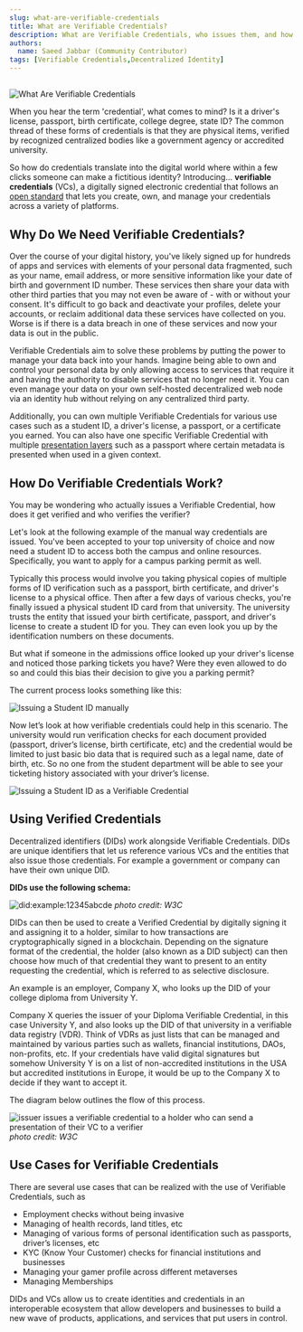 ```yaml
---
slug: what-are-verifiable-credentials
title: What are Verifiable Credentials?
description: What are Verifiable Credentials, who issues them, and how do they get verified
authors:
  name: Saeed Jabbar (Community Contributor)
tags: [Verifiable Credentials,Decentralized Identity]
---
```


<head>
  <title>What are Verifiable Credentials?</title>
  <meta name="description" content="What are verifiable credentials, who issues them, and how do they get verified" />
  
  <meta property="og:url" content="https://developer.tbd.website/blog/what-are-verifiable-credentials" />
  <meta property="og:type" content="website" />
  <meta property="og:title" content="What are Verifiable Credentials?" />
  <meta property="og:description" content="What are verifiable credentials, who issues them, and how do they get verified" />
  <meta property="og:image" content="https://developer.tbd.website/assets/images/what_are_vcs_banner-1ec4bea6c245b62b76685a338d5f8d63.png" />

  <meta name="twitter:card" content="summary_large_image" />
  <meta property="twitter:domain" content="developer.tbd.website" />
  <meta property="twitter:url" content="https://developer.tbd.website/blog/what-are-verifiable-credentials" />
  <meta name="twitter:title" content="What are Verifiable Credentials?" />
  <meta name="twitter:description" content="What are Verifiable Credentials, who issues them, and how do they get verified" />
  <meta name="twitter:image" content="https://developer.tbd.website/assets/images/what_are_vcs_banner-1ec4bea6c245b62b76685a338d5f8d63.png" />
  <link rel="apple-touch-icon" href="https://developer.tbd.website/img/tbd-fav-icon-main.png" />
</head>

## 

![What Are Verifiable Credentials](/img/what_are_vcs_banner.png)

When you hear the term 'credential', what comes to mind? Is it a driver's license, passport,  birth certificate, college degree, state ID? The common thread of these forms of credentials is that they are physical items, verified by recognized centralized bodies like a government agency or accredited university.  

So how do credentials translate into the digital world where within a few clicks someone can make a fictitious identity? Introducing... **verifiable credentials** (VCs), a digitally signed electronic credential that follows an [open standard](https://www.w3.org/TR/vc-data-model/) that lets you create, own, and manage your credentials across a variety of platforms.

<!--truncate-->

## Why Do We Need Verifiable Credentials?

Over the course of your digital history, you've likely signed up for hundreds of apps and services with elements of your personal data fragmented, such as your name, email address, or more sensitive information like your date of birth and government ID number. These services then share your data with other third parties that you may not even be aware of - with or without your consent. It's difficult to go back and deactivate your profiles, delete your accounts, or reclaim additional data these services have collected on you. Worse is if there is a data breach in one of these services and now your data is out in the public.

Verifiable Credentials aim to solve these problems by putting the power to manage your data back into your hands. Imagine being able to own and control your personal data by only allowing access to services that require it and having the authority to disable services that no longer need it. You can even manage your data on your own self-hosted decentralized web node via an identity hub without relying on any centralized third party. 

Additionally, you can own multiple Verifiable Credentials for various use cases such as a student ID, a driver's license, a passport, or a certificate you earned. You can also have one specific Verifiable Credential with multiple [presentation layers](https://www.w3.org/TR/vc-data-model/#presentations) such as a passport where certain metadata is presented when used in a given context.

## How Do Verifiable Credentials Work?

You may be wondering who actually issues a Verifiable Credential, how does it get verified and who verifies the verifier? 

Let's look at the following example of the manual way credentials are issued. You've been accepted to your top university of choice and now need a student ID to access both the campus and online resources. Specifically, you want to apply for a campus parking permit as well. 

Typically this process would involve you taking physical copies of multiple forms of ID verification such as a passport, birth certificate, and driver's license to a physical office. Then after a few days of various checks, you're finally issued a physical student ID card from that university. The university trusts the entity that issued your birth certificate, passport, and driver's license to create a student ID for you. They can even look you up by the identification numbers on these documents. 

But what if someone in the admissions office looked up your driver's license and noticed those parking tickets you have? Were they even allowed to do so and could this bias their decision to give you a parking permit?

The current process looks something like this:

![Issuing a Student ID manually](/img/issue_student_id_manually.png)


Now let’s look at how verifiable credentials could help in this scenario. The university would run verification checks for each document provided (passport, driver’s license, birth certificate, etc) and the credential would be limited to just basic bio data that is required such as a legal name, date of birth, etc. So no one from the student department will be able to see your ticketing history associated with your driver’s license.

![Issuing a Student ID as a Verifiable Credential](/img/issue_vc_for_student_id.png)


## Using Verified Credentials 

Decentralized identifiers (DIDs) work alongside Verifiable Credentials. DIDs are unique identifiers that let us reference various VCs and the entities that also issue those credentials. For example a government or company can have their own unique DID. 

**DIDs use the following schema:**

![did:example:12345abcde](/img/did-format.png) 
*photo credit: W3C*

DIDs can then be used to create a Verified Credential by digitally signing it and assigning it to a holder, similar to how transactions are cryptographically signed in a blockchain. Depending on the signature format of the credential, the holder (also known as a DID subject) can then choose how much of that credential they want to present to an entity requesting the credential, which is referred to as selective disclosure. 

An example is an employer, Company X, who looks up the DID of your college diploma from University Y. 

Company X queries the issuer of your Diploma Verifiable Credential, in this case University Y, and also looks up the DID of that university in a verifiable data registry (VDR). Think of VDRs as just lists that can be managed and maintained by various parties such as wallets, financial institutions, DAOs, non-profits, etc. If your credentials have valid digital signatures but somehow University Y is on a list of non-accredited institutions in the USA but accredited institutions in Europe, it would be up to the Company X to decide if they want to accept it.

The diagram below outlines the flow of this process.

![issuer issues a verifiable credential to a holder who can send a presentation of their VC to a verifier](/img/vc_ecosystem.svg)
*photo credit: W3C*


## Use Cases for Verifiable Credentials

There are several use cases that can be realized with the use of Verifiable Credentials, such as

- Employment checks without being invasive 
- Managing of health records, land titles, etc
- Managing of various forms of personal identification such as passports, driver’s licenses, etc 
- KYC (Know Your Customer) checks for financial institutions and businesses
- Managing your gamer profile across different metaverses
- Managing Memberships

DIDs and VCs allow us to create identities and credentials in an interoperable ecosystem that allow developers and businesses to build a new wave of products, applications, and services that put users in control.

